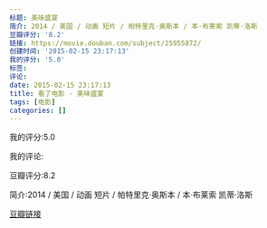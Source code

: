 ```yaml
---
标题: 美味盛宴
简介: 2014 / 美国 / 动画 短片 / 帕特里克·奥斯本 / 本·布莱索 凯蒂·洛斯
豆瓣评分: '8.2'
链接: https://movie.douban.com/subject/25955872/
创建时间: '2015-02-15 23:17:13'
我的评分: '5.0'
标签:
评论:
date: 2015-02-15 23:17:13
title: 看了电影 - 美味盛宴
tags: [电影]
categories: []
---
```


我的评分:5.0

我的评论:

豆瓣评分:8.2

简介:2014 / 美国 / 动画 短片 / 帕特里克·奥斯本 / 本·布莱索 凯蒂·洛斯

[豆瓣链接](https://movie.douban.com/subject/25955872/)

